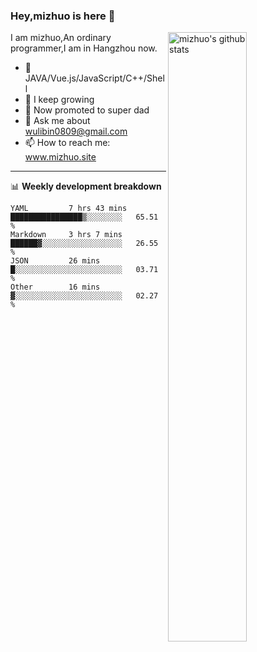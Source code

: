 ### Hey,mizhuo is here 👋

<img align="right" alt="mizhuo's github stats" width="50%" src="https://github-readme-stats.vercel.app/api?username=mizhuo&theme=tokyonight&show_icons=true">

I am mizhuo,An ordinary programmer,I am in Hangzhou now.

- 🔭 JAVA/Vue.js/JavaScript/C++/Shell
- 🌱 I keep growing
- 🤔 Now promoted to super dad
- 💬 Ask me about wulibin0809@gmail.com
- 📫 How to reach me: www.mizhuo.site

---
📊 **Weekly development breakdown**

<!--START_SECTION:waka-->

```text
YAML         7 hrs 43 mins   ████████████████▒░░░░░░░░   65.51 %
Markdown     3 hrs 7 mins    ██████▓░░░░░░░░░░░░░░░░░░   26.55 %
JSON         26 mins         █░░░░░░░░░░░░░░░░░░░░░░░░   03.71 %
Other        16 mins         ▓░░░░░░░░░░░░░░░░░░░░░░░░   02.27 %
```

<!--END_SECTION:waka-->
